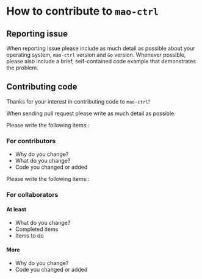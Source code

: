 # How to contribute to `mao-ctrl`

## Reporting issue

When reporting issue please include as much detail as possible about your operating system, `mao-ctrl` version and `Go` version.
Whenever possible, please also include a brief, self-contained code example that demonstrates the problem.

## Contributing code

Thanks for your interest in contributing code to `mao-ctrl`!

When sending pull request please write as much detail as possible.

Please write the following items::

### For contributors

- Why do you change?
- What do you change?
- Code you changed or added

Please write the following items::

### For collaborators

#### At least

- What do you change?
- Completed items
- Items to do

#### More

- Why do you change?
- Code you changed or added
